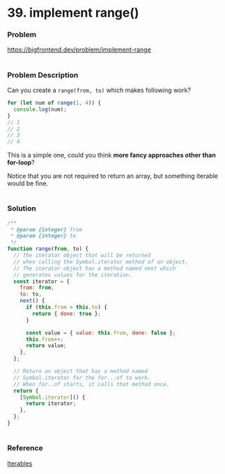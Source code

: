# 39. implement range()

### Problem

https://bigfrontend.dev/problem/implement-range

#

### Problem Description

Can you create a `range(from, to)` which makes following work?

```js
for (let num of range(1, 4)) {
  console.log(num);
}
// 1
// 2
// 3
// 4
```

This is a simple one, could you think **more fancy approaches other than for-loop**?

Notice that you are not required to return an array, but something iterable would be fine.

#

### Solution

```js
/**
 * @param {integer} from
 * @param {integer} to
 */
function range(from, to) {
  // The iterator object that will be returned
  // when calling the Symbol.iterator method of an object.
  // The iterator object has a method named next which
  // generates values for the iteration.
  const iterator = {
    from: from,
    to: to,
    next() {
      if (this.from > this.to) {
        return { done: true };
      }

      const value = { value: this.from, done: false };
      this.from++;
      return value;
    },
  };

  // Return an object that has a method named
  // Symbol.iterator for the for...of to work.
  // When for..of starts, it calls that method once.
  return {
    [Symbol.iterator]() {
      return iterator;
    },
  };
}
```

#

### Reference

[Iterables](https://javascript.info/iterable)
